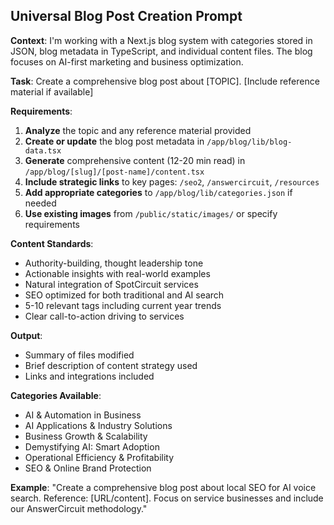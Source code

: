 ## Universal Blog Post Creation Prompt

**Context**: I'm working with a Next.js blog system with categories stored in JSON, blog metadata in TypeScript, and individual content files. The blog focuses on AI-first marketing and business optimization.

**Task**: Create a comprehensive blog post about [TOPIC]. [Include reference material if available]

**Requirements**:

1. **Analyze** the topic and any reference material provided
2. **Create or update** the blog post metadata in `/app/blog/lib/blog-data.tsx`
3. **Generate** comprehensive content (12-20 min read) in `/app/blog/[slug]/[post-name]/content.tsx`
4. **Include strategic links** to key pages: `/seo2`, `/answercircuit`, `/resources`
5. **Add appropriate categories** to `/app/blog/lib/categories.json` if needed
6. **Use existing images** from `/public/static/images/` or specify requirements

**Content Standards**:

- Authority-building, thought leadership tone
- Actionable insights with real-world examples
- Natural integration of SpotCircuit services
- SEO optimized for both traditional and AI search
- 5-10 relevant tags including current year trends
- Clear call-to-action driving to services

**Output**:

- Summary of files modified
- Brief description of content strategy used
- Links and integrations included

**Categories Available**:

- AI & Automation in Business
- AI Applications & Industry Solutions
- Business Growth & Scalability
- Demystifying AI: Smart Adoption
- Operational Efficiency & Profitability
- SEO & Online Brand Protection

**Example**: "Create a comprehensive blog post about local SEO for AI voice search. Reference: [URL/content]. Focus on service businesses and include our AnswerCircuit methodology."
